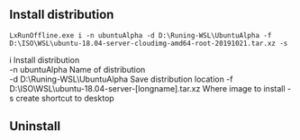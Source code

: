 ## Install distribution  

```
LxRunOffline.exe i -n ubuntuAlpha -d D:\Runing-WSL\UbuntuAlpha -f D:\ISO\WSL\ubuntu-18.04-server-cloudimg-amd64-root-20191021.tar.xz -s  
```

i                   Install distribution  
-n ubuntuAlpha      Name of distribution  
-d D:\Runing-WSL\UbuntuAlpha        Save distribution location
-f D:\ISO\WSL\ubuntu-18.04-server-[longname].tar.xz     Where image to install
-s      create shortcut to desktop

## Uninstall


